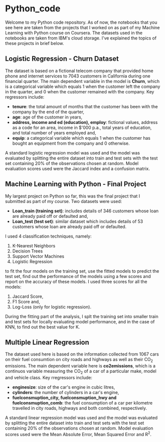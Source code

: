 # Python_code
Welcome to my Python code repository. As of now, the notebooks that you see here are taken from the projects that I worked on as part of my Machine Learning with Python course on Coursera. The datasets used in the notebooks are taken from IBM's cloud storage. I've explained the topics of these projects in brief below.

## Logistic Regression - Churn Dataset
The dataset is based on a fictional telecom company that provided home phone and internet services to 7043 customers in California during one financial quarter. The main dependent variable in the model is **Churn**, which is a categorical variable which equals 1 when the customer left the company in the quarter, and 0 when the customer remained with the company. Key regressors include:
* **tenure**: the total amount of months that the customer has been with the company by the end of the quarter,
* **age**: age of the customer in years,
* **address, income and ed (education), employ**: fictional values, address as a code for an area, income in $'000 p.a., total years of education, and total number of years employed and,
* **equip**: a categorical variable which equals 1 when the customer has bought an equipment from the company and 0 otherwise. 

A standard logistic regression model was used and the model was evaluated by splitting the entire dataset into train and test sets with the test set containing 20% of the observations chosen at random. Model evaluation scores used were the Jaccard index and a confusion matrix.

## Machine Learning with Python - Final Project
My largest project on Python so far, this was the final project that I submitted as part of my course. Two datasets were used:
* **Loan_train (training set)**: includes details of 346 customers whose loan are already paid off or defaulted and,
* **Loan_test (test set)**: similar dataset which includes details of 53 customers whose loan are already paid off or defaulted.

I used 4 classification techniques, namely:
1. K-Nearest Neighbors
2. Decision Trees
3. Support Vector Machines
4. Logistic Regression

to fit the four models on the training set, use the fitted models to predict the test set, find out the performance of the models using a few scores and report on the accuracy of these models. I used three scores for all the models:
1. Jaccard Score,
2. F1 Score and,
3. Log-Loss (only for logistic regression).

During the fitting part of the analysis, I splt the training set into smaller train and test sets for locally evaluating model performance, and in the case of KNN, to find out the best value for K.

## Multiple Linear Regression
The dataset used here is based on the information collected from 1067 cars on their fuel consumtion on city roads and highways as well as their CO<sub>2</sub> emissions. The main dependent variable here is **co2emissions**, which is a continuos variable measuring the CO<sub>2</sub> of a car of a particular make, model and vehicle class. Key rregressors include:
* **enginesize**: size of the car's engine in cubic litres,
* **cylinders**: the number of cylinders in a car's engine,
* **fuelconsmuption_city, fuelconsmuption_hwy and fuelconsmuption_comb**: the fuel consumption of a car per kilometre travelled in city roads, highways and both combined, respectively.

A standard linear regression model was used and the model was evaluated by splitting the entire dataset into train and test sets with the test set containing 20% of the observations chosen at random. Model evaluation scores used were the Mean Absolute Error, Mean Squared Error and R<sup>2</sup>.



